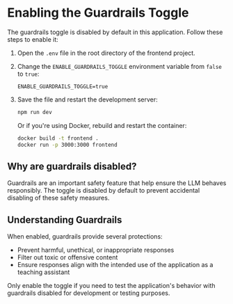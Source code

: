 # Enabling the Guardrails Toggle

The guardrails toggle is disabled by default in this application. Follow these steps to enable it:

1. Open the `.env` file in the root directory of the frontend project.
2. Change the `ENABLE_GUARDRAILS_TOGGLE` environment variable from `false` to `true`:
   ```
   ENABLE_GUARDRAILS_TOGGLE=true
   ```
3. Save the file and restart the development server:
   ```bash
   npm run dev
   ```
   
   Or if you're using Docker, rebuild and restart the container:
   ```bash
   docker build -t frontend .
   docker run -p 3000:3000 frontend
   ```

## Why are guardrails disabled?

Guardrails are an important safety feature that help ensure the LLM behaves responsibly. The toggle is disabled by default to prevent accidental disabling of these safety measures.

## Understanding Guardrails

When enabled, guardrails provide several protections:

- Prevent harmful, unethical, or inappropriate responses
- Filter out toxic or offensive content
- Ensure responses align with the intended use of the application as a teaching assistant

Only enable the toggle if you need to test the application's behavior with guardrails disabled for development or testing purposes.
